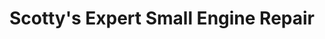 ---
title: "Scotty's Expert Small Engine Repair"
url: /pittstown/scottys-expert-small-engine-repair/
shop: shop
---